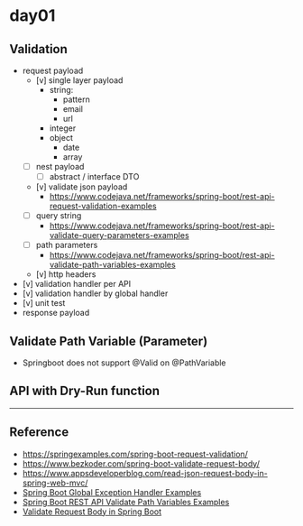 
# day01

## Validation

- request payload
    - [v] single layer payload
        - string:
            - pattern
            - email
            - url
        - integer
        - object
            - date
            - array
    - [ ] nest payload
        - [ ] abstract / interface DTO
    - [v] validate json payload
        - https://www.codejava.net/frameworks/spring-boot/rest-api-request-validation-examples
    - [ ] query string
        - https://www.codejava.net/frameworks/spring-boot/rest-api-validate-query-parameters-examples
    - [ ] path parameters
        - https://www.codejava.net/frameworks/spring-boot/rest-api-validate-path-variables-examples
    - [v] http headers
- [v] validation handler per API
- [v] validation handler by global handler
- [v] unit test
- response payload




## Validate Path Variable (Parameter)

- Springboot does not support @Valid on @PathVariable


## API with Dry-Run function








---

## Reference

- https://springexamples.com/spring-boot-request-validation/
- https://www.bezkoder.com/spring-boot-validate-request-body/
- https://www.appsdeveloperblog.com/read-json-request-body-in-spring-web-mvc/
- [Spring Boot Global Exception Handler Examples](https://www.codejava.net/frameworks/spring-boot/global-exception-handler-examples)
- [Spring Boot REST API Validate Path Variables Examples](https://www.codejava.net/frameworks/spring-boot/rest-api-validate-path-variables-examples)
- [Validate Request Body in Spring Boot](https://www.bezkoder.com/spring-boot-validate-request-body/)